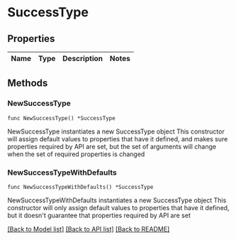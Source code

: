 # SuccessType

## Properties

Name | Type | Description | Notes
------------ | ------------- | ------------- | -------------

## Methods

### NewSuccessType

`func NewSuccessType() *SuccessType`

NewSuccessType instantiates a new SuccessType object
This constructor will assign default values to properties that have it defined,
and makes sure properties required by API are set, but the set of arguments
will change when the set of required properties is changed

### NewSuccessTypeWithDefaults

`func NewSuccessTypeWithDefaults() *SuccessType`

NewSuccessTypeWithDefaults instantiates a new SuccessType object
This constructor will only assign default values to properties that have it defined,
but it doesn't guarantee that properties required by API are set


[[Back to Model list]](../README.md#documentation-for-models) [[Back to API list]](../README.md#documentation-for-api-endpoints) [[Back to README]](../README.md)


